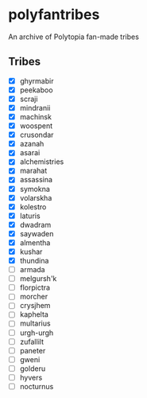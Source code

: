 # polyfantribes
An archive of Polytopia fan-made tribes

## Tribes
 - [x] ghyrmabir
 - [x] peekaboo
 - [x] scraji
 - [x] mindranii
 - [x] machinsk
 - [x] woospent
 - [x] crusondar
 - [x] azanah
 - [x] asarai
 - [x] alchemistries
 - [x] marahat
 - [x] assassina
 - [x] symokna
 - [x] volarskha
 - [x] kolestro
 - [x] laturis
 - [x] dwadram
 - [x] saywaden
 - [x] almentha
 - [x] kushar
 - [x] thundina
 - [ ] armada
 - [ ] melgursh'k
 - [ ] florpictra
 - [ ] morcher
 - [ ] crysjhem
 - [ ] kaphelta
 - [ ] multarius
 - [ ] urgh-urgh
 - [ ] zufallilt
 - [ ] paneter
 - [ ] gweni
 - [ ] golderu
 - [ ] hyvers
 - [ ] nocturnus
